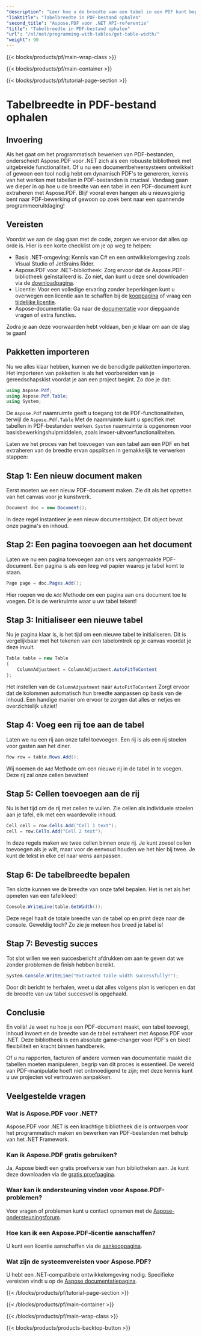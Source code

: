 ```yaml
---
"description": "Leer hoe u de breedte van een tabel in een PDF kunt bepalen met Aspose.PDF voor .NET met deze stapsgewijze handleiding."
"linktitle": "Tabelbreedte in PDF-bestand ophalen"
"second_title": "Aspose.PDF voor .NET API-referentie"
"title": "Tabelbreedte in PDF-bestand ophalen"
"url": "/nl/net/programming-with-tables/get-table-width/"
"weight": 90
---
```


{{< blocks/products/pf/main-wrap-class >}}

{{< blocks/products/pf/main-container >}}

{{< blocks/products/pf/tutorial-page-section >}}

# Tabelbreedte in PDF-bestand ophalen

## Invoering

Als het gaat om het programmatisch bewerken van PDF-bestanden, onderscheidt Aspose.PDF voor .NET zich als een robuuste bibliotheek met uitgebreide functionaliteit. Of u nu een documentbeheersysteem ontwikkelt of gewoon een tool nodig hebt om dynamisch PDF's te genereren, kennis van het werken met tabellen in PDF-bestanden is cruciaal. Vandaag gaan we dieper in op hoe u de breedte van een tabel in een PDF-document kunt extraheren met Aspose.PDF. Blijf vooral even hangen als u nieuwsgierig bent naar PDF-bewerking of gewoon op zoek bent naar een spannende programmeeruitdaging!

## Vereisten

Voordat we aan de slag gaan met de code, zorgen we ervoor dat alles op orde is. Hier is een korte checklist om je op weg te helpen:

- Basis .NET-omgeving: Kennis van C# en een ontwikkelomgeving zoals Visual Studio of JetBrains Rider.
- Aspose.PDF voor .NET-bibliotheek: Zorg ervoor dat de Aspose.PDF-bibliotheek geïnstalleerd is. Zo niet, dan kunt u deze snel downloaden via de [downloadpagina](https://releases.aspose.com/pdf/net/).
- Licentie: Voor een volledige ervaring zonder beperkingen kunt u overwegen een licentie aan te schaffen bij de [kooppagina](https://purchase.aspose.com/buy) of vraag een [tijdelijke licentie](https://purchase.aspose.com/temporary-license/).
- Aspose-documentatie: Ga naar de [documentatie](https://reference.aspose.com/pdf/net/) voor diepgaande vragen of extra functies.

Zodra je aan deze voorwaarden hebt voldaan, ben je klaar om aan de slag te gaan!

## Pakketten importeren

Nu we alles klaar hebben, kunnen we de benodigde pakketten importeren. Het importeren van pakketten is als het voorbereiden van je gereedschapskist voordat je aan een project begint. Zo doe je dat:

```csharp
using Aspose.Pdf;
using Aspose.Pdf.Table;
using System;
```

De `Aspose.Pdf` naamruimte geeft u toegang tot de PDF-functionaliteiten, terwijl de `Aspose.Pdf.Table` Met de naamruimte kunt u specifiek met tabellen in PDF-bestanden werken. `System` naamruimte is opgenomen voor basisbewerkingshulpmiddelen, zoals invoer-uitvoerfunctionaliteiten.

Laten we het proces van het toevoegen van een tabel aan een PDF en het extraheren van de breedte ervan opsplitsen in gemakkelijk te verwerken stappen:

## Stap 1: Een nieuw document maken

Eerst moeten we een nieuw PDF-document maken. Zie dit als het opzetten van het canvas voor je kunstwerk.

```csharp
Document doc = new Document();
```

In deze regel instantieer je een nieuw documentobject. Dit object bevat onze pagina's en inhoud.

## Stap 2: Een pagina toevoegen aan het document

Laten we nu een pagina toevoegen aan ons vers aangemaakte PDF-document. Een pagina is als een leeg vel papier waarop je tabel komt te staan.

```csharp
Page page = doc.Pages.Add();
```

Hier roepen we de `Add` Methode om een pagina aan ons document toe te voegen. Dit is de werkruimte waar u uw tabel tekent!

## Stap 3: Initialiseer een nieuwe tabel

Nu je pagina klaar is, is het tijd om een nieuwe tabel te initialiseren. Dit is vergelijkbaar met het tekenen van een tabelomtrek op je canvas voordat je deze invult.

```csharp
Table table = new Table
{
    ColumnAdjustment = ColumnAdjustment.AutoFitToContent
};
```

Het instellen van de `ColumnAdjustment` naar `AutoFitToContent` Zorgt ervoor dat de kolommen automatisch hun breedte aanpassen op basis van de inhoud. Een handige manier om ervoor te zorgen dat alles er netjes en overzichtelijk uitziet!

## Stap 4: Voeg een rij toe aan de tabel

Laten we nu een rij aan onze tafel toevoegen. Een rij is als een rij stoelen voor gasten aan het diner.

```csharp
Row row = table.Rows.Add();
```

Wij noemen de `Add` Methode om een nieuwe rij in de tabel in te voegen. Deze rij zal onze cellen bevatten!

## Stap 5: Cellen toevoegen aan de rij

Nu is het tijd om de rij met cellen te vullen. Zie cellen als individuele stoelen aan je tafel, elk met een waardevolle inhoud.

```csharp
Cell cell = row.Cells.Add("Cell 1 text");
cell = row.Cells.Add("Cell 2 text");
```

In deze regels maken we twee cellen binnen onze rij. Je kunt zoveel cellen toevoegen als je wilt, maar voor de eenvoud houden we het hier bij twee. Je kunt de tekst in elke cel naar wens aanpassen.

## Stap 6: De tabelbreedte bepalen

Ten slotte kunnen we de breedte van onze tafel bepalen. Het is net als het opmeten van een tafelkleed!

```csharp
Console.WriteLine(table.GetWidth());
```

Deze regel haalt de totale breedte van de tabel op en print deze naar de console. Geweldig toch? Zo zie je meteen hoe breed je tabel is!

## Stap 7: Bevestig succes

Tot slot willen we een succesbericht afdrukken om aan te geven dat we zonder problemen de finish hebben bereikt.

```csharp
System.Console.WriteLine("Extracted table width successfully!");
```

Door dit bericht te herhalen, weet u dat alles volgens plan is verlopen en dat de breedte van uw tabel succesvol is opgehaald.

## Conclusie

En voilà! Je weet nu hoe je een PDF-document maakt, een tabel toevoegt, inhoud invoert en de breedte van de tabel extraheert met Aspose.PDF voor .NET. Deze bibliotheek is een absolute game-changer voor PDF's en biedt flexibiliteit en kracht binnen handbereik.

Of u nu rapporten, facturen of andere vormen van documentatie maakt die tabellen moeten manipuleren, begrip van dit proces is essentieel. De wereld van PDF-manipulatie hoeft niet ontmoedigend te zijn; met deze kennis kunt u uw projecten vol vertrouwen aanpakken. 

## Veelgestelde vragen

### Wat is Aspose.PDF voor .NET?  
Aspose.PDF voor .NET is een krachtige bibliotheek die is ontworpen voor het programmatisch maken en bewerken van PDF-bestanden met behulp van het .NET Framework.

### Kan ik Aspose.PDF gratis gebruiken?  
Ja, Aspose biedt een gratis proefversie van hun bibliotheken aan. Je kunt deze downloaden via de [gratis proefpagina](https://releases.aspose.com/).

### Waar kan ik ondersteuning vinden voor Aspose.PDF-problemen?  
Voor vragen of problemen kunt u contact opnemen met de [Aspose-ondersteuningsforum](https://forum.aspose.com/c/pdf/10).

### Hoe kan ik een Aspose.PDF-licentie aanschaffen?  
U kunt een licentie aanschaffen via de [aankooppagina](https://purchase.aspose.com/buy).

### Wat zijn de systeemvereisten voor Aspose.PDF?  
U hebt een .NET-compatibele ontwikkelomgeving nodig. Specifieke vereisten vindt u op de [Aspose documentatiepagina](https://reference.aspose.com/pdf/net/).

{{< /blocks/products/pf/tutorial-page-section >}}

{{< /blocks/products/pf/main-container >}}

{{< /blocks/products/pf/main-wrap-class >}}

{{< blocks/products/products-backtop-button >}}